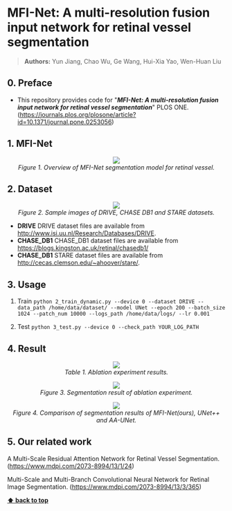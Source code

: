 # MFI-Net: A multi-resolution fusion input network for retinal vessel segmentation

> **Authors:** 
> Yun Jiang,
> Chao Wu,
> Ge Wang,
> Hui-Xia Yao,
> Wen-Huan Liu

## 0. Preface

- This repository provides code for "_**MFI-Net: A multi-resolution fusion input network for retinal vessel segmentation**_" PLOS ONE. 
(https://journals.plos.org/plosone/article?id=10.1371/journal.pone.0253056) 

## 1. MFI-Net

<p align="center">
    <img src="https://journals.plos.org/plosone/article/figure/image?size=large&id=10.1371/journal.pone.0253056.g001"/> <br />
    <em> 
    Figure 1. Overview of MFI-Net segmentation model for retinal vessel. 
    </em>
</p>

## 2. Dataset

<p align="center">
    <img src="https://journals.plos.org/plosone/article/figure/image?size=large&id=10.1371/journal.pone.0253056.g003"/> <br />
    <em> 
    Figure 2. Sample images of DRIVE, CHASE DB1 and STARE datasets. 
    </em>
</p>


- **DRIVE**
    DRIVE dataset files are available from http://www.isi.uu.nl/Research/Databases/DRIVE.
- **CHASE_DB1**
    CHASE_DB1 dataset files are available from https://blogs.kingston.ac.uk/retinal/chasedb1/
- **CHASE_DB1**
     STARE dataset files are available from http://cecas.clemson.edu/~ahoover/stare/.

## 3. Usage
1. Train
`python 2_train_dynamic.py --device 0 --dataset DRIVE --data_path /home/data/dataset/ --model UNet --epoch 200 --batch_size 1024 --patch_num 10000 --logs_path /home/data/logs/ --lr 0.001`

2. Test
`python 3_test.py --device 0 --check_path YOUR_LOG_PATH`

## 4. Result

<p align="center">
    <img src="https://journals.plos.org/plosone/article/figure/image?size=large&id=10.1371/journal.pone.0253056.t001"/> <br />
    <em> 
    Table 1. Ablation experiment results. 
    </em>
</p>

<p align="center">
    <img src="https://journals.plos.org/plosone/article/figure/image?size=large&id=10.1371/journal.pone.0253056.g006"/> <br />
    <em> 
    Figure 3. Segmentation result of ablation experiment. 
    </em>
</p>



<p align="center">
    <img src="https://journals.plos.org/plosone/article/figure/image?size=large&id=10.1371/journal.pone.0253056.g007"/> <br />
    <em> 
    Figure 4. Comparison of segmentation results of MFI-Net(ours), UNet++ and AA-UNet. 
    </em>
</p>

## 5. Our related work
A Multi-Scale Residual Attention Network for Retinal Vessel Segmentation. (https://www.mdpi.com/2073-8994/13/1/24)

Multi-Scale and Multi-Branch Convolutional Neural Network for Retinal Image Segmentation. (https://www.mdpi.com/2073-8994/13/3/365)

**[⬆ back to top](#0-preface)**
